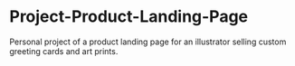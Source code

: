 # Project-Product-Landing-Page
Personal project of a product landing page for an illustrator selling custom greeting cards and art prints.
